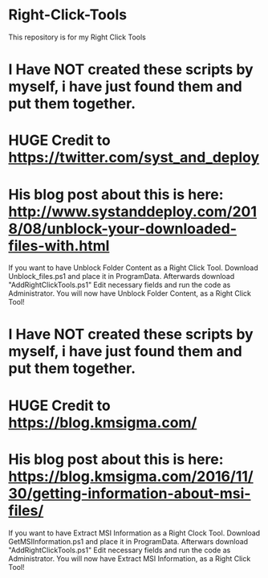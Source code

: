 # Right-Click-Tools
This repository is for my Right Click Tools

# I Have NOT created these scripts by myself, i have just found them and put them together.
# HUGE Credit to https://twitter.com/syst_and_deploy
# His blog post about this is here: http://www.systanddeploy.com/2018/08/unblock-your-downloaded-files-with.html
If you want to have Unblock Folder Content as a Right Click Tool.
Download Unblock_files.ps1 and place it in ProgramData. Afterwards download "AddRightClickTools.ps1" Edit necessary fields and run the code as Administrator.
You will now have Unblock Folder Content, as a Right Click Tool!

# I Have NOT created these scripts by myself, i have just found them and put them together.
# HUGE Credit to https://blog.kmsigma.com/
# His blog post about this is here: https://blog.kmsigma.com/2016/11/30/getting-information-about-msi-files/
If you want to have Extract MSI Information as a Right Clock Tool.
Download GetMSIInformation.ps1 and place it in ProgramData. Afterwars download "AddRightClickTools.ps1" Edit necessary fields and run the code as Administrator.
You will now have Extract MSI Information, as a Right Click Tool!
